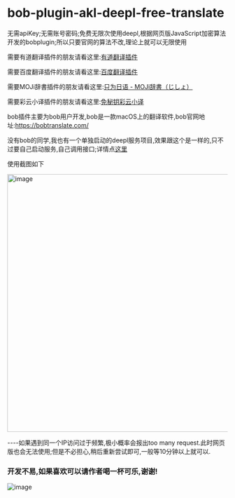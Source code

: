 # bob-plugin-akl-deepl-free-translate
无需apiKey;无需账号密码;免费无限次使用deepl,根据网页版JavaScript加密算法开发的bobplugin;所以只要官网的算法不改,理论上就可以无限使用

需要有道翻译插件的朋友请看这里:[有道翻译插件](https://github.com/akl7777777/bob-plugin-akl-youdao-free-translate)

需要百度翻译插件的朋友请看这里:[百度翻译插件](https://github.com/akl7777777/bob-plugin-akl-baidu-free-translate)

需要MOJi辞書插件的朋友请看这里:[只为日语 - MOJi辞書（じしょ）](https://github.com/akl7777777/bob-plugin-akl-mojidict-translate)

需要彩云小译插件的朋友请看这里:[免秘钥彩云小译](https://github.com/akl7777777/bob-plugin-akl-caiyunxiaoyi-free-translate)


bob插件主要为bob用户开发,bob是一款macOS上的翻译软件,bob官网地址:https://bobtranslate.com/

没有bob的同学,我也有一个单独启动的deepl服务项目,效果跟这个是一样的,只不过要自己启动服务,自己调用接口;详情点[这里](https://github.com/akl7777777/deepl-free-translate-service)

使用截图如下

<img width="588" alt="image" src="https://user-images.githubusercontent.com/84266551/220933928-52e72e71-8b05-47e8-81a4-323461f0e036.png">


----如果遇到同一个IP访问过于频繁,极小概率会报出too many request.此时网页版也会无法使用;但是不必担心,稍后重新尝试即可,一般等10分钟以上就可以.


### 开发不易,如果喜欢可以请作者喝一杯可乐,谢谢!


![image](https://user-images.githubusercontent.com/84266551/219829283-3ed1798e-aeed-4174-bbcb-f93bf3008817.png)
